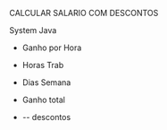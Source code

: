 CALCULAR SALARIO COM DESCONTOS

System Java

- Ganho por Hora

- Horas Trab

- Dias Semana

- Ganho total 

- -- descontos

  
